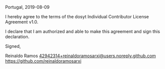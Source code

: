 Portugal, 2019-08-09

I hereby agree to the terms of the dosyt Individual Contributor License
Agreement v1.0.

I declare that I am authorized and able to make this agreement and sign this
declaration.

Signed,

Reinaldo Ramos 42942314+reinaldoramosarxi@users.noreply.github.com https://github.com/reinaldoramosarxi
